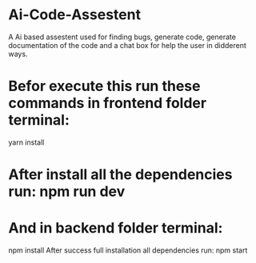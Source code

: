 # Ai-Code-Assestent
A Ai based assestent used for finding bugs, generate code, generate documentation of the code and a chat box for  help the user in didderent ways.

# Befor execute this run these commands in frontend folder terminal:

yarn install

# After install all the dependencies run: npm run dev

# And in backend folder terminal:

npm install After success full installation all dependencies run: npm start
